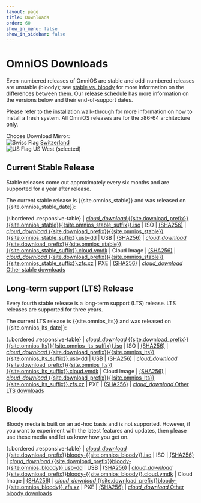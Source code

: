 ```yaml
---
layout: page
title: Downloads
order: 60
show_in_menu: false
show_in_sidebar: false
---
```


# OmniOS Downloads

Even-numbered releases of OmniOS are stable and odd-numbered releases are
unstable (bloody); see [stable vs. bloody](/about/stablevsbloody.html) for
more information on the differences between them. Our
[release schedule](/schedule.html) has more information on the
versions below and their end-of-support dates.

Please refer to the [installation walk-through](/setup/freshinstall.html)
for more information on how to install a fresh system.
All OmniOS releases are for the x86-64 architecture only.

<div class="mirror-select">
  <div>
	Choose Download Mirror:
  </div>
  <div class="mirror-list">
        <img src="/assets/flags/blank.gif" class="flag flag-ch" alt="Swiss Flag" />
	<a href="/download.html">Switzerland</a>
	<br />
        <img src="/assets/flags/blank.gif" class="flag flag-us" alt="US Flag" />
	<span class="selected">US West (selected)</span>
  </div>
  <div class="cleft"></div>
</div>

## Current Stable Release

Stable releases come out approximately every six months and are supported for
a year after release.

The current stable release is {{site.omnios_stable}} and was released on
{{site.omnios_stable_date}}:

{:.bordered .responsive-table}
| <a href="{{site.uswest_path}}/stable/{{site.download_prefix}}{{site.omnios_stable}}{{site.omnios_stable_suffix}}.iso"><i class="flow-text material-icons">cloud_download</i> {{site.download_prefix}}{{site.omnios_stable}}{{site.omnios_stable_suffix}}.iso</a> | ISO | <a href="{{site.download_path}}/stable/{{site.download_prefix}}{{site.omnios_stable}}{{site.omnios_stable_suffix}}.iso.sha256" class="orange-text">(SHA256)</a>
| <a href="{{site.uswest_path}}/stable/{{site.download_prefix}}{{site.omnios_stable}}{{site.omnios_stable_suffix}}.usb-dd"><i class="flow-text material-icons">cloud_download</i> {{site.download_prefix}}{{site.omnios_stable}}{{site.omnios_stable_suffix}}.usb-dd</a> | USB | <a href="{{site.download_path}}/stable/{{site.download_prefix}}{{site.omnios_stable}}{{site.omnios_stable_suffix}}.usb-dd.sha256" class="orange-text">(SHA256)</a>
| <a href="{{site.uswest_path}}/stable/{{site.download_prefix}}{{site.omnios_stable}}{{site.omnios_stable_suffix}}.cloud.vmdk"><i class="flow-text material-icons">cloud_download</i> {{site.download_prefix}}{{site.omnios_stable}}{{site.omnios_stable_suffix}}.cloud.vmdk</a> | Cloud Image | <a href="{{site.download_path}}/stable/{{site.download_prefix}}{{site.omnios_stable}}{{site.omnios_stable_suffix}}.cloud.vmdk.sha256" class="orange-text">(SHA256)</a>
| <a href="{{site.uswest_path}}/stable/{{site.download_prefix}}{{site.omnios_stable}}{{site.omnios_stable_suffix}}.zfs.xz"><i class="flow-text material-icons">cloud_download</i> {{site.download_prefix}}{{site.omnios_stable}}{{site.omnios_stable_suffix}}.zfs.xz</a> | PXE | <a href="{{site.download_path}}/stable/{{site.download_prefix}}{{site.omnios_stable}}{{site.omnios_stable_suffix}}.zfs.xz.sha256" class="orange-text">(SHA256)</a>
| <a target="_blank" href="{{site.uswest_path}}/stable/"><i class="flow-text material-icons">cloud_download</i> Other stable downloads</a>

## Long-term support (LTS) Release

Every fourth stable release is a long-term support (LTS) release. LTS
releases are supported for three years.

The current LTS release is {{site.omnios_lts}} and was released on
{{site.omnios_lts_date}}:

{:.bordered .responsive-table}
| <a href="{{site.uswest_path}}/lts/{{site.download_prefix}}{{site.omnios_lts}}{{site.omnios_lts_suffix}}.iso"><i class="flow-text material-icons">cloud_download</i> {{site.download_prefix}}{{site.omnios_lts}}{{site.omnios_lts_suffix}}.iso</a> | ISO | <a href="{{site.download_path}}/lts/{{site.download_prefix}}{{site.omnios_lts}}{{site.omnios_lts_suffix}}.iso.sha256" class="orange-text">(SHA256)</a>
| <a href="{{site.uswest_path}}/lts/{{site.download_prefix}}{{site.omnios_lts}}{{site.omnios_lts_suffix}}.usb-dd"><i class="flow-text material-icons">cloud_download</i> {{site.download_prefix}}{{site.omnios_lts}}{{site.omnios_lts_suffix}}.usb-dd</a> | USB | <a href="{{site.download_path}}/lts/{{site.download_prefix}}{{site.omnios_lts}}{{site.omnios_lts_suffix}}.usb-dd.sha256" class="orange-text">(SHA256)</a>
| <a href="{{site.uswest_path}}/lts/{{site.download_prefix}}{{site.omnios_lts}}{{site.omnios_lts_suffix}}.cloud.vmdk"><i class="flow-text material-icons">cloud_download</i> {{site.download_prefix}}{{site.omnios_lts}}{{site.omnios_lts_suffix}}.cloud.vmdk</a> | Cloud Image | <a href="{{site.download_path}}/lts/{{site.download_prefix}}{{site.omnios_lts}}{{site.omnios_lts_suffix}}.cloud.vmdk.sha256" class="orange-text">(SHA256)</a>
| <a href="{{site.uswest_path}}/lts/{{site.download_prefix}}{{site.omnios_lts}}{{site.omnios_lts_suffix}}.zfs.xz"><i class="flow-text material-icons">cloud_download</i> {{site.download_prefix}}{{site.omnios_lts}}{{site.omnios_lts_suffix}}.zfs.xz</a> | PXE | <a href="{{site.download_path}}/lts/{{site.download_prefix}}{{site.omnios_lts}}{{site.omnios_lts_suffix}}.zfs.xz.sha256" class="orange-text">(SHA256)</a>
| <a target="_blank" href="{{site.uswest_path}}/lts/"><i class="flow-text material-icons">cloud_download</i> Other LTS downloads</a>

## Bloody

Bloody media is built on an ad-hoc basis and is not supported. However, if
you want to experiment with the latest features and updates, then please
use these media and let us know how you get on.

{:.bordered .responsive-table}
| <a href="{{site.uswest_path}}/bloody/{{site.download_prefix}}bloody-{{site.omnios_bloody}}.iso"><i class="flow-text material-icons">cloud_download</i> {{site.download_prefix}}bloody-{{site.omnios_bloody}}.iso</a> | ISO | <a href="{{site.download_path}}/bloody/{{site.download_prefix}}bloody-{{site.omnios_bloody}}.iso.sha256" class="orange-text">(SHA256)</a>
| <a href="{{site.uswest_path}}/bloody/{{site.download_prefix}}bloody-{{site.omnios_bloody}}.usb-dd"><i class="flow-text material-icons">cloud_download</i> {{site.download_prefix}}bloody-{{site.omnios_bloody}}.usb-dd</a> | USB | <a href="{{site.download_path}}/bloody/{{site.download_prefix}}bloody-{{site.omnios_bloody}}.usb-dd.sha256" class="orange-text">(SHA256)</a>
| <a href="{{site.uswest_path}}/bloody/{{site.download_prefix}}bloody-{{site.omnios_bloody}}.cloud.vmdk"><i class="flow-text material-icons">cloud_download</i> {{site.download_prefix}}bloody-{{site.omnios_bloody}}.cloud.vmdk</a> | Cloud Image | <a href="{{site.download_path}}/bloody/{{site.download_prefix}}bloody-{{site.omnios_bloody}}.cloud.vmdk.sha256" class="orange-text">(SHA256)</a>
| <a href="{{site.uswest_path}}/bloody/{{site.download_prefix}}bloody-{{site.omnios_bloody}}.zfs.xz"><i class="flow-text material-icons">cloud_download</i> {{site.download_prefix}}bloody-{{site.omnios_bloody}}.zfs.xz</a> | PXE | <a href="{{site.download_path}}/bloody/{{site.download_prefix}}bloody-{{site.omnios_bloody}}.zfs.xz.sha256" class="orange-text">(SHA256)</a>
| <a target="_blank" href="{{site.uswest_path}}/bloody/"><i class="flow-text material-icons">cloud_download</i> Other bloody downloads</a>
